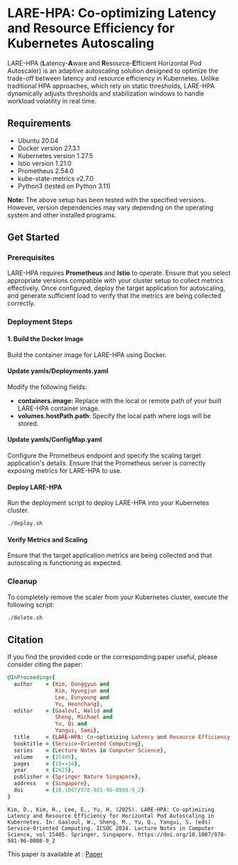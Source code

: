 # LARE-HPA: Co-optimizing Latency and Resource Efficiency for Kubernetes Autoscaling

LARE-HPA (**L**atency-**A**ware and **R**esource-**E**fficient Horizontal Pod Autoscaler) is an adaptive autoscaling solution designed to optimize the trade-off between latency and resource efficiency in Kubernetes. Unlike traditional HPA approaches, which rely on static thresholds, LARE-HPA dynamically adjusts thresholds and stabilization windows to handle workload volatility in real time.

## Requirements

- Ubuntu 20.04
- Docker version 27.3.1
- Kubernetes version 1.27.5
- Istio version 1.21.0
- Prometheus 2.54.0
- kube-state-metrics v2.7.0
- Python3 (tested on Python 3.11)

**Note:** The above setup has been tested with the specified versions. However, version dependencies may vary depending on the operating system and other installed programs.

## Get Started

### Prerequisites
LARE-HPA requires **Prometheus** and **Istio** to operate. Ensure that you select appropriate versions compatible with your cluster setup to collect metrics effectively. Once configured, deploy the target application for autoscaling, and generate sufficient load to verify that the metrics are being collected correctly.

### Deployment Steps
####  1. Build the Docker Image
Build the container image for LARE-HPA using Docker.

#### Update yamls/Deployments.yaml
Modify the following fields:
- **containers.image:** Replace <your-lare-hpa-image> with the local or remote path of your built LARE-HPA container image.
- **volumes.hostPath.path**: Specify the local path where logs will be stored.

#### Update yamls/ConfigMap.yaml
Configure the Prometheus endpoint and specify the scaling target application's details. Ensure that the Prometheus server is correctly exposing metrics for LARE-HPA to use.

#### Deploy LARE-HPA
Run the deployment script to deploy LARE-HPA into your Kubernetes cluster.

```bash
./deploy.sh
```

#### Verify Metrics and Scaling
Ensure that the target application metrics are being collected and that autoscaling is functioning as expected.

### Cleanup
To completely remove the scaler from your Kubernetes cluster, execute the following script:

```bash
./delete.sh
```

## Citation
If you find the provided code or the corresponding paper useful, please consider citing the paper:
```ruby
@InProceedings{
  author    = {Kim, Donggyun and
               Kim, Hyungjun and
               Lee, Eunyoung and
               Yu, Heonchang},
  editor    = {Gaaloul, Walid and 
               Sheng, Michael and 
               Yu, Qi and 
               Yangui, Sami},
  title     = {LARE-HPA: Co-optimizing Latency and Resource Efficiency for Horizontal Pod Autoscaling in Kubernetes},
  booktitle = {Service-Oriented Computing},
  series    = {Lecture Notes in Computer Science},
  volume    = {15405},
  pages     = {19--34},
  year      = {2025},
  publisher = {Springer Nature Singapore},
  address   = {Singapore},
  doi       = {10.1007/978-981-96-0808-9_2}
}
```
```
Kim, D., Kim, H., Lee, E., Yu, H. (2025). LARE-HPA: Co-optimizing Latency and Resource Efficiency for Horizontal Pod Autoscaling in Kubernetes. In: Gaaloul, W., Sheng, M., Yu, Q., Yangui, S. (eds) Service-Oriented Computing. ICSOC 2024. Lecture Notes in Computer Science, vol 15405. Springer, Singapore. https://doi.org/10.1007/978-981-96-0808-9_2
```

This paper is available at : [Paper](https://link.springer.com/chapter/10.1007/978-981-96-0808-9_2)